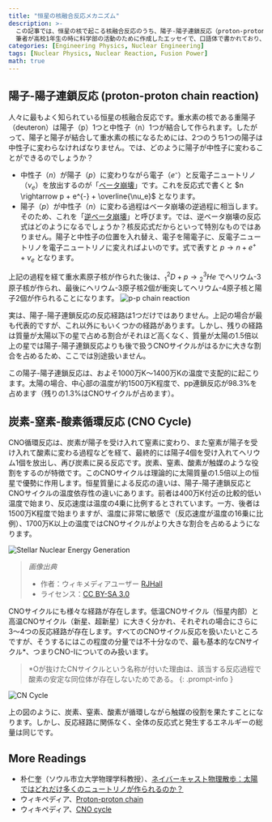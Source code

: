 ```yaml
---
title: "恒星の核融合反応メカニズム"
description: >-
  この記事では、恒星の核で起こる核融合反応のうち、陽子-陽子連鎖反応（proton-proton chain reaction）と炭素-窒素-酸素サイクル（CNO cycle）を紹介する。
  筆者が高校1年生の時に科学部の活動のために作成したエッセイで、口語体で書かれており、内容の記述が不十分であったり一部不正確な可能性があるが、アーカイブ目的で当時の原文をそのままアップロードしたことを明記する。
categories: [Engineering Physics, Nuclear Engineering]
tags: [Nuclear Physics, Nuclear Reaction, Fusion Power]
math: true
---
```


## 陽子-陽子連鎖反応 (proton-proton chain reaction)
人々に最もよく知られている恒星の核融合反応です。重水素の核である重陽子（deuteron）は陽子（p）1つと中性子（n）1つが結合して作られます。したがって、陽子と陽子が結合して重水素の核になるためには、2つのうち1つの陽子は中性子に変わらなければなりません。では、どのように陽子が中性子に変わることができるのでしょうか？

- 中性子（$n$）が陽子（$p$）に変わりながら電子（$e⁻$）と反電子ニュートリノ（$\nu_e$）を放出するのが「[ベータ崩壊](/posts/Nuclear-Stability-and-Radioactive-Decay/#電子崩壊beta--decay)」です。これを反応式で書くと $n \rightarrow p + e^{-} + \overline{\nu_e}$ となります。
- 陽子（$p$）が中性子（$n$）に変わる過程はベータ崩壊の逆過程に相当します。そのため、これを「[逆ベータ崩壊](/posts/Nuclear-Stability-and-Radioactive-Decay/#陽電子崩壊beta-decay)」と呼びます。では、逆ベータ崩壊の反応式はどのようになるでしょうか？核反応式だからといって特別なものではありません。陽子と中性子の位置を入れ替え、電子を陽電子に、反電子ニュートリノを電子ニュートリノに変えればよいのです。式で表すと $p \rightarrow n + e^{+} + \nu_e$ となります。

上記の過程を経て重水素原子核が作られた後は、$^2_1D + p \rightarrow {^3_2He}$ でヘリウム-3原子核が作られ、最後にヘリウム-3原子核2個が衝突してヘリウム-4原子核と陽子2個が作られることになります。
![p-p chain reaction](https://upload.wikimedia.org/wikipedia/commons/8/85/Fusion_in_the_Sun.svg)

実は、陽子-陽子連鎖反応の反応経路は1つだけではありません。上記の場合が最も代表的ですが、これ以外にもいくつかの経路があります。しかし、残りの経路は質量が太陽以下の星で占める割合がそれほど高くなく、質量が太陽の1.5倍以上の星では陽子-陽子連鎖反応よりも後で扱うCNOサイクルがはるかに大きな割合を占めるため、ここでは別途扱いません。

この陽子-陽子連鎖反応は、およそ1000万K〜1400万Kの温度で支配的に起こります。太陽の場合、中心部の温度が約1500万K程度で、pp連鎖反応が98.3%を占めます（残りの1.3%はCNOサイクルが占めます）。

## 炭素-窒素-酸素循環反応 (CNO Cycle)
CNO循環反応は、炭素が陽子を受け入れて窒素に変わり、また窒素が陽子を受け入れて酸素に変わる過程などを経て、最終的には陽子4個を受け入れてヘリウム1個を放出し、再び炭素に戻る反応です。炭素、窒素、酸素が触媒のような役割をするのが特徴です。このCNOサイクルは理論的に太陽質量の1.5倍以上の恒星で優勢に作用します。恒星質量による反応の違いは、陽子-陽子連鎖反応とCNOサイクルの温度依存性の違いにあります。前者は400万K付近の比較的低い温度で始まり、反応速度は温度の4乗に比例するとされています。一方、後者は1500万K程度で始まりますが、温度に非常に敏感で（反応速度が温度の16乗に比例）、1700万K以上の温度ではCNOサイクルがより大きな割合を占めるようになります。

![Stellar Nuclear Energy Generation](https://upload.wikimedia.org/wikipedia/commons/5/5b/Nuclear_energy_generation.svg)
> *画像出典*
> - 作者：ウィキメディアユーザー [RJHall](https://commons.wikimedia.org/wiki/User:RJHall)
> - ライセンス：[CC BY-SA 3.0](https://creativecommons.org/licenses/by-sa/3.0/)

CNOサイクルにも様々な経路が存在します。低温CNOサイクル（恒星内部）と高温CNOサイクル（新星、超新星）に大きく分かれ、それぞれの場合にさらに3〜4つの反応経路が存在します。すべてのCNOサイクル反応を扱いたいところですが、そうするにはこの程度の分量では不十分なので、最も基本的なCNサイクル*、つまりCNO-Iについてのみ扱います。

> *Oが抜けたCNサイクルという名称が付いた理由は、該当する反応過程で酸素の安定な同位体が存在しないためである。
{: .prompt-info }

![CN Cycle](https://upload.wikimedia.org/wikipedia/commons/2/21/CNO_Cycle.svg)

上の図のように、炭素、窒素、酸素が循環しながら触媒の役割を果たすことになります。しかし、反応経路に関係なく、全体の反応式と発生するエネルギーの総量は同じです。

## More Readings
- 朴仁奎（ソウル市立大学物理学科教授）、[ネイバーキャスト物理散歩：太陽ではどれだけ多くのニュートリノが作られるのか？](https://terms.naver.com/entry.naver?docId=4125519&cid=58941&categoryId=58960)
- ウィキペディア、[Proton-proton chain](https://en.wikipedia.org/wiki/Proton%E2%80%93proton_chain)
- ウィキペディア、[CNO cycle](https://en.wikipedia.org/wiki/CNO_cycle)
